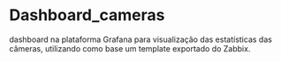 # Dashboard_cameras
dashboard na plataforma Grafana para visualização das estatísticas das câmeras, utilizando como base um template exportado do Zabbix.
